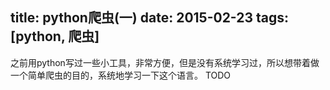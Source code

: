 title: python爬虫(一)
date: 2015-02-23
tags: [python, 爬虫]
---

之前用python写过一些小工具，非常方便，但是没有系统学习过，所以想带着做一个简单爬虫的目的，系统地学习一下这个语言。
TODO